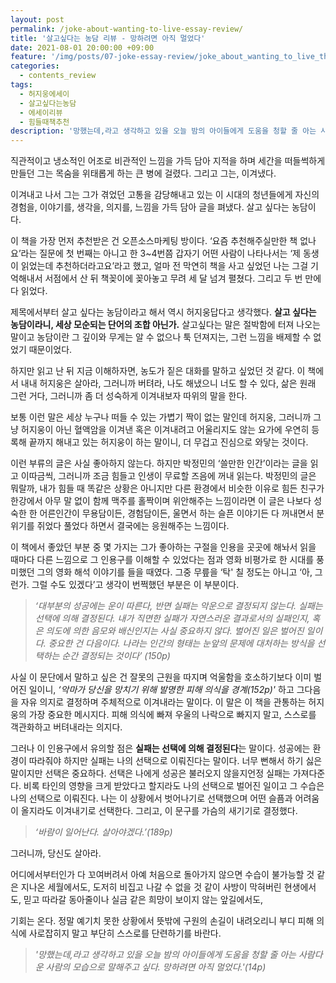 ```yaml
---
layout: post
permalink: /joke-about-wanting-to-live-essay-review/
title: '살고싶다는 농담 리뷰 - 망하려면 아직 멀었다'
date: 2021-08-01 20:00:00 +09:00
feature: '/img/posts/07-joke-essay-review/joke_about_wanting_to_live_thum.png'
categories:
  - contents_review
tags:
  - 허지웅에세이
  - 살고싶다는농담
  - 에세이리뷰
  - 힘들때책추천
description: '망했는데,라고 생각하고 있을 오늘 밤의 아이들에게 도움을 청할 줄 아는 사람다운 사람의 모습으로 말해주고 싶다. 망하려면 아직 멀었다.'
---
```


직관적이고 냉소적인 어조로 비관적인 느낌을 가득 담아 지적을 하며 세간을 떠들썩하게 만들던 그는 목숨을 위태롭게 하는 큰 병에 걸렸다. 그리고 그는, 이겨냈다.

이겨내고 나서 그는 그가 겪었던 고통을 감당해내고 있는 이 시대의 청년들에게 자신의 경험을, 이야기를, 생각을, 의지를, 느낌을 가득 담아 글을 펴냈다. 살고 싶다는 농담이다.

이 책을 가장 먼저 추천받은 건 오픈소스마케팅 방이다. ‘요즘 추천해주실만한 책 없나요’라는 질문에 첫 번째는 아니고 한 3~4번쯤 갑자기 어떤 사람이 나타나서는 ‘제 동생이 읽었는데 추천하더라고요’라고 했고, 얼마 전 막연히 책을 사고 싶었던 나는 그걸 기억해내서 서점에서 산 뒤 책꽂이에 꽂아놓고 무려 세 달 넘겨 펼쳤다. 그리고 두 번 만에 다 읽었다.

제목에서부터 살고 싶다는 농담이라고 해서 역시 허지웅답다고 생각했다. **살고 싶다는 농담이라니, 세상 모순되는 단어의 조합 아닌가.** 살고싶다는 말은 절박함에 터져 나오는 말이고 농담이란 그 깊이와 무게는 알 수 없으나 툭 던져지는, 그런 느낌을 배제할 수 없었기 때문이었다.

하지만 읽고 난 뒤 지금 이해하자면, 농도가 짙은 대화를 말하고 싶었던 것 같다. 이 책에서 내내 허지웅은 살아라, 그러니까 버텨라, 나도 해냈으니 너도 할 수 있다, 삶은 원래 그런 거다, 그러니까 좀 더 성숙하게 이겨내보자 따위의 말을 한다.

보통 이런 말은 세상 누구나 떠들 수 있는 가볍기 짝이 없는 말인데 허지웅, 그러니까 그냥 허지웅이 아닌 혈액암을 이겨낸 혹은 이겨내려고 어울리지도 않는 요가에 우연히 등록해 끝까지 해내고 있는 허지웅이 하는 말이니, 더 무겁고 진심으로 와닿는 것이다.

이런 부류의 글은 사실 좋아하지 않는다. 하지만 박정민의 ‘쓸만한 인간’이라는 글을 읽고 이따금씩, 그러니까 조금 힘들고 인생이 무료할 즈음에 꺼내 읽는다. 박정민의 글은 뭐랄까, 내가 힘들 때 똑같은 상황은 아니지만 다른 환경에서 비슷한 이유로 힘든 친구가 한강에서 아무 말 없이 함께 맥주를 홀짝이며 위안해주는 느낌이라면 이 글은 나보다 성숙한 한 어른인간이 무용담이든, 경험담이든, 울면서 하는 슬픈 이야기든 다 꺼내면서 분위기를 쥐었다 풀었다 하면서 결국에는 응원해주는 느낌이다.

이 책에서 좋았던 부분 중 몇 가지는 그가 좋아하는 구절을 인용을 곳곳에 해놔서 읽을 때마다 다른 느낌으로 그 인용구를 이해할 수 있었다는 점과 영화 비평가로 한 시대를 풍미했던 그의 영화 해석 이야기를 들을 때였다. 그중 무릎을 ‘탁' 칠 정도는 아니고 ‘아, 그런가. 그럴 수도 있겠다’고 생각이 번쩍했던 부분은 이 부분이다.

>  *‘대부분의 성공에는 운이 따른다, 반면 실패는 악운으로 결정되지 않는다. 실패는 선택에 의해 결정된다. 내가 직면한 실패가 자연스러운 결과로서의 실패인지, 혹은 의도에 의한 음모와 배신인지는 사실 중요하지 않다. 벌어진 일은 벌어진 일이다. 중요한 건 다음이다. 나라는 인간의 형태는 눈앞의 문제에 대처하는 방식을 선택하는 순간 결정되는 것이다’ (150p)*

사실 이 문단에서 말하고 싶은 건 잘못의 근원을 따지며 억울함을 호소하기보다 이미 벌어진 일이니, *‘악마가 당신을 망치기 위해 발명한 피해 의식을 경계(152p)'* 하고 그다음을 자유 의지로 결정하며 주체적으로 이겨내라는 말이다. 이 말은 이 책을 관통하는 허지웅의 가장 중요한 메시지다. 피해 의식에 빠져 우울의 나락으로 빠지지 말고, 스스로를 객관화하고 버텨내라는 의지다.

그러나 이 인용구에서 유의할 점은 **실패는 선택에 의해 결정된다**는 말이다. 성공에는 환경이 따라줘야 하지만 실패는 나의 선택으로 이뤄진다는 말이다. 너무 뻔해서 하기 싫은 말이지만 선택은 중요하다. 선택은 나에게 성공은 불러오지 않을지언정 실패는 가져다준다. 비록 타인의 영향을 크게 받았다고 할지라도 나의 선택으로 벌어진 일이고 그 수습은 나의 선택으로 이뤄진다. 나는 이 상황에서 벗어나기로 선택했으며 어떤 슬픔과 어려움이 올지라도 이겨내기로 선택한다. 그리고, 이 문구를 가슴의 새기기로 결정했다.

>  *‘바람이 일어난다. 살아야겠다.’(189p)*

그러니까, 당신도 살아라.

어디에서부터인가 다 꼬여버려서 아예 처음으로 돌아가지 않으면 수습이 불가능할 것 같은 지나온 세월에서도, 도저히 비집고 나갈 수 없을 것 같이 사방이 막혀버린 현생에서도, 믿고 따라갈 동아줄이나 실금 같은 희망이 보이지 않는 앞길에서도,

기회는 온다. 정말 예기치 못한 상황에서 뜻밖에 구원의 손길이 내려오리니 부디 피해 의식에 사로잡히지 말고 부단히 스스로를 단련하기를 바란다.

>  *'망했는데,라고 생각하고 있을 오늘 밤의 아이들에게 도움을 청할 줄 아는 사람다운 사람의 모습으로 말해주고 싶다. 망하려면 아직 멀었다.'(14p)*

